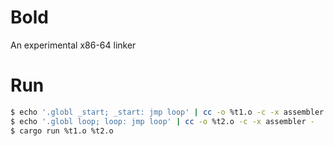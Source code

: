 # Bold

An experimental x86-64 linker

# Run

```bash
$ echo '.globl _start; _start: jmp loop' | cc -o %t1.o -c -x assembler -
$ echo '.globl loop; loop: jmp loop' | cc -o %t2.o -c -x assembler -
$ cargo run %t1.o %t2.o
```
